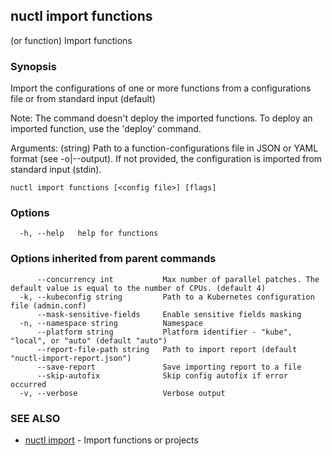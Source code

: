 ## nuctl import functions

(or function) Import functions

### Synopsis

Import the configurations of one or more functions from
a configurations file or from standard input (default)

Note: The command doesn't deploy the imported functions.
      To deploy an imported function, use the 'deploy' command.

Arguments:
  <config file> (string) Path to a function-configurations file in JSON or YAML format (see -o|--output).
                         If not provided, the configuration is imported from standard input (stdin).

```
nuctl import functions [<config file>] [flags]
```

### Options

```
  -h, --help   help for functions
```

### Options inherited from parent commands

```
      --concurrency int           Max number of parallel patches. The default value is equal to the number of CPUs. (default 4)
  -k, --kubeconfig string         Path to a Kubernetes configuration file (admin.conf)
      --mask-sensitive-fields     Enable sensitive fields masking
  -n, --namespace string          Namespace
      --platform string           Platform identifier - "kube", "local", or "auto" (default "auto")
      --report-file-path string   Path to import report (default "nuctl-import-report.json")
      --save-report               Save importing report to a file
      --skip-autofix              Skip config autofix if error occurred
  -v, --verbose                   Verbose output
```

### SEE ALSO

* [nuctl import](nuctl_import.md)	 - Import functions or projects

